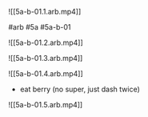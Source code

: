 

![[5a-b-01.1.arb.mp4]]

#arb #5a #5a-b-01



![[5a-b-01.2.arb.mp4]]



![[5a-b-01.3.arb.mp4]]



![[5a-b-01.4.arb.mp4]]

* eat berry (no super, just dash twice)



![[5a-b-01.5.arb.mp4]]

